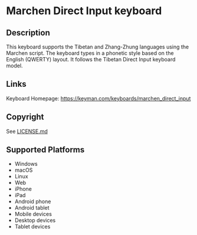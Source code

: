 Marchen Direct Input keyboard
==============

Description
-----------
This keyboard supports the Tibetan and Zhang-Zhung languages using the Marchen script. The keyboard types in a phonetic style based on the English (QWERTY) layout. It follows the Tibetan Direct Input keyboard model.

Links
-----
Keyboard Homepage: https://keyman.com/keyboards/marchen_direct_input

Copyright
---------
See [LICENSE.md](LICENSE.md)

Supported Platforms
-------------------
 * Windows
 * macOS
 * Linux
 * Web
 * iPhone
 * iPad
 * Android phone
 * Android tablet
 * Mobile devices
 * Desktop devices
 * Tablet devices

